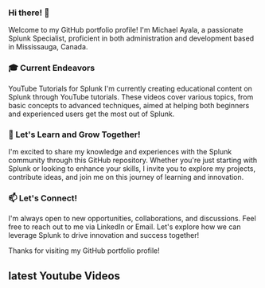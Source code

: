 ### Hi there! 👋

Welcome to my GitHub portfolio profile! I'm Michael Ayala, a passionate Splunk Specialist, proficient in both administration and development based in Mississauga, Canada.

### 🎓 Current Endeavors <br>
YouTube Tutorials for Splunk
I'm currently creating educational content on Splunk through YouTube tutorials. These videos cover various topics, from basic concepts to advanced techniques, aimed at helping both beginners and experienced users get the most out of Splunk.

### 🌱 Let's Learn and Grow Together! <br>
I'm excited to share my knowledge and experiences with the Splunk community through this GitHub repository. Whether you're just starting with Splunk or looking to enhance your skills, I invite you to explore my projects, contribute ideas, and join me on this journey of learning and innovation.

### 📫 Let's Connect! <br>
I'm always open to new opportunities, collaborations, and discussions. Feel free to reach out to me via LinkedIn or Email. Let's explore how we can leverage Splunk to drive innovation and success together!

Thanks for visiting my GitHub portfolio profile!

## latest Youtube Videos

<!-- BEGIN YOUTUBE-CARDS -->
<!-- END YOUTUBE-CARDS -->
